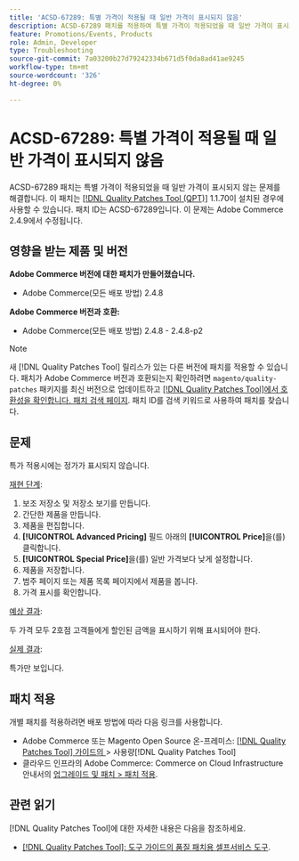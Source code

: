 ```yaml
---
title: 'ACSD-67289: 특별 가격이 적용될 때 일반 가격이 표시되지 않음'
description: ACSD-67289 패치를 적용하여 특별 가격이 적용되었을 때 일반 가격이 표시되지 않는 Adobe Commerce 문제를 해결합니다.
feature: Promotions/Events, Products
role: Admin, Developer
type: Troubleshooting
source-git-commit: 7a03200b27d79242334b671d5f0da8ad41ae9245
workflow-type: tm+mt
source-wordcount: '326'
ht-degree: 0%

---
```


# ACSD-67289: 특별 가격이 적용될 때 일반 가격이 표시되지 않음

ACSD-67289 패치는 특별 가격이 적용되었을 때 일반 가격이 표시되지 않는 문제를 해결합니다. 이 패치는 [[!DNL Quality Patches Tool (QPT)]](/help/tools/quality-patches-tool/quality-patches-tool-to-self-serve-quality-patches.md) 1.1.70이 설치된 경우에 사용할 수 있습니다. 패치 ID는 ACSD-67289입니다. 이 문제는 Adobe Commerce 2.4.9에서 수정됩니다.

## 영향을 받는 제품 및 버전

**Adobe Commerce 버전에 대한 패치가 만들어졌습니다.**

* Adobe Commerce(모든 배포 방법) 2.4.8

**Adobe Commerce 버전과 호환:**

* Adobe Commerce(모든 배포 방법) 2.4.8 - 2.4.8-p2

>[!NOTE]
>
>새 [!DNL Quality Patches Tool] 릴리스가 있는 다른 버전에 패치를 적용할 수 있습니다. 패치가 Adobe Commerce 버전과 호환되는지 확인하려면 `magento/quality-patches` 패키지를 최신 버전으로 업데이트하고 [[!DNL Quality Patches Tool]에서 호환성을 확인합니다. 패치 검색 페이지](https://experienceleague.adobe.com/tools/commerce-quality-patches/index.html?lang=ko). 패치 ID를 검색 키워드로 사용하여 패치를 찾습니다.

## 문제

특가 적용시에는 정가가 표시되지 않습니다.

<u>재현 단계</u>:

1. 보조 저장소 및 저장소 보기를 만듭니다.
1. 간단한 제품을 만듭니다.
1. 제품을 편집합니다.
1. **[!UICONTROL Advanced Pricing]** 필드 아래의 **[!UICONTROL Price]**&#x200B;을(를) 클릭합니다.
1. **[!UICONTROL Special Price]**&#x200B;을(를) 일반 가격보다 낮게 설정합니다.
1. 제품을 저장합니다.
1. 범주 페이지 또는 제품 목록 페이지에서 제품을 봅니다.
1. 가격 표시를 확인합니다.

<u>예상 결과</u>:

두 가격 모두 2호점 고객들에게 할인된 금액을 표시하기 위해 표시되어야 한다.

<u>실제 결과</u>:

특가만 보입니다.

## 패치 적용

개별 패치를 적용하려면 배포 방법에 따라 다음 링크를 사용합니다.

* Adobe Commerce 또는 Magento Open Source 온-프레미스: [[!DNL Quality Patches Tool]  가이드의 &#x200B;](/help/tools/quality-patches-tool/usage.md)> 사용량[!DNL Quality Patches Tool]
* 클라우드 인프라의 Adobe Commerce: Commerce on Cloud Infrastructure 안내서의 [업그레이드 및 패치 > 패치 적용](https://experienceleague.adobe.com/docs/commerce-cloud-service/user-guide/develop/upgrade/apply-patches.html?lang=ko).

## 관련 읽기

[!DNL Quality Patches Tool]에 대한 자세한 내용은 다음을 참조하세요.

* [[!DNL Quality Patches Tool]: 도구 가이드의 품질 패치용 셀프서비스 도구](/help/tools/quality-patches-tool/quality-patches-tool-to-self-serve-quality-patches.md).
